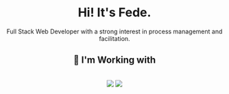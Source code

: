 <h1 align="center">Hi! It's Fede.</h1>
<p align="center">Full Stack Web Developer with a strong interest in process management and facilitation.</p>
<div align="center">
</div>
<h2 align="center">🔧 I'm Working with</h2>
<br/>
<div align="center">
    <img src="https://skillicons.dev/icons?i=html,css,javascript,typescript"/>
    <img src="https://skillicons.dev/icons?i=nodejs,angular,cs,wordpress,php,powershell,py,obsidian"/><br>
</div>
<br>
